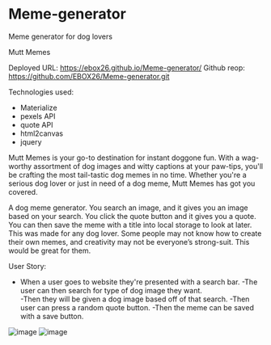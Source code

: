# Meme-generator
Meme generator for dog lovers
 
Mutt Memes

Deployed URL: https://ebox26.github.io/Meme-generator/
Github reop: https://github.com/EBOX26/Meme-generator.git

Technologies used:
- Materialize 
- pexels API
- quote API
- html2canvas
- jquery

Mutt Memes is your go-to destination for instant doggone fun. With a wag-worthy assortment of dog images and witty captions at your paw-tips, you'll be crafting the most tail-tastic dog memes in no time. Whether you're a serious dog lover or just in need of a dog meme, 
Mutt Memes has got you covered.


A dog meme generator. You search an image, and it gives you an image based on your search. You click the quote button and it gives you a quote. You can then save the meme with a title into local storage to look at later.
This was made for any dog lover. Some people may not know how to create their own memes, and creativity may not be everyone’s strong-suit. This would be great for them.


User Story:
- When a user goes to website they're presented with a search bar. 
-The user can then search for type of dog image they want.  
-Then they will be given a dog image based off of that search.
-Then user can press a random quote button.
-Then the meme can be saved with a save button.

![image](https://github.com/EBOX26/Meme-generator/assets/139289311/029b8c6e-e3a6-4d50-b2f4-801224082e52)
![image](https://github.com/EBOX26/Meme-generator/assets/139289311/30d63a05-a918-4a25-8e0d-dc6e1acaff18)


